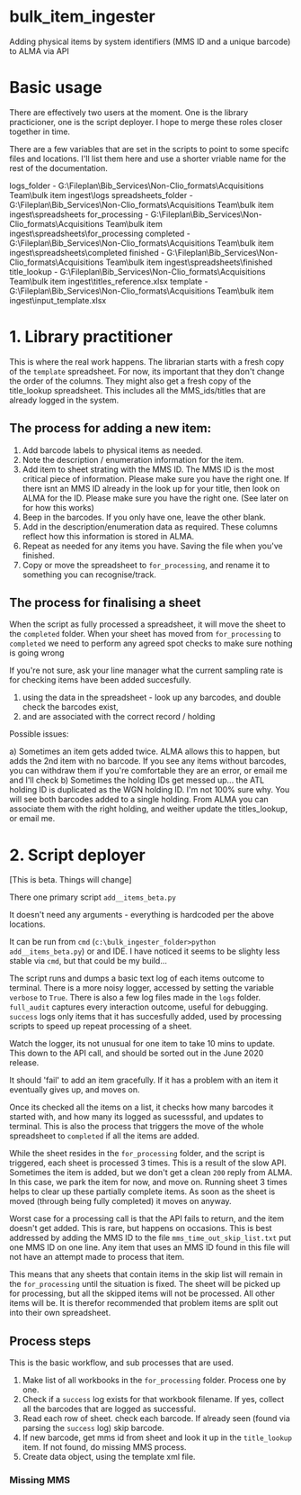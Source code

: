 # bulk_item_ingester
Adding physical items by system identifiers (MMS ID and a unique barcode) to ALMA via  API


# Basic usage

There are effectively two users at the moment. One is the library practicioner, one is the script deployer. I hope to merge these roles closer together in time. 

There are a few variables that are set in the scripts to point to some specifc files and locations. I'll list them here and use a shorter vriable name for the rest of the documentation. 

logs_folder - G:\Fileplan\Bib_Services\Non-Clio_formats\Acquisitions Team\bulk item ingest\logs
spreadsheets_folder - G:\Fileplan\Bib_Services\Non-Clio_formats\Acquisitions Team\bulk item ingest\spreadsheets
for_processing - G:\Fileplan\Bib_Services\Non-Clio_formats\Acquisitions Team\bulk item ingest\spreadsheets\for_processing
completed - G:\Fileplan\Bib_Services\Non-Clio_formats\Acquisitions Team\bulk item ingest\spreadsheets\completed
finished - G:\Fileplan\Bib_Services\Non-Clio_formats\Acquisitions Team\bulk item ingest\spreadsheets\finished
title_lookup - G:\Fileplan\Bib_Services\Non-Clio_formats\Acquisitions Team\bulk item ingest\titles_reference.xlsx
template - G:\Fileplan\Bib_Services\Non-Clio_formats\Acquisitions Team\bulk item ingest\input_template.xlsx

# 1. Library practitioner 

This is where the real work happens. 
The librarian starts with a fresh copy of the `template` spreadsheet. For now, its important that they don't change the order of the columns. 
They might also get a fresh copy of the title_lookup spreadsheet. This includes all the MMS_ids/titles that are already logged in the system.

## The process for adding a new item:

1. Add barcode labels to physical items as needed.
2. Note the description / enumeration information for the item. 
3. Add item to sheet strating with the MMS ID. The MMS ID is the most critical piece of information. Please make sure you have the right one. 
    If there isnt an MMS ID already in the look up for your title, then look on ALMA for the ID. Please make sure you have the right one. (See later on for how this works)
4. Beep in the barcodes. If you only have one, leave the other blank. 
5. Add in the description/enumeration data as required. These columns reflect how this information is stored  in ALMA. 
6. Repeat as needed for any items you have. Saving the file when you've finished. 
7. Copy or move the spreadsheet to `for_processing`, and rename it to something you can recognise/track. 

## The process for finalising a sheet

When the script as fully processed a spreadsheet, it will move the sheet to the `completed` folder. When your sheet has moved from `for_processing` to `completed` we need to perform any agreed spot checks to make sure nothing is going wrong

If you're not sure, ask your line manager what the current sampling rate is for checking items have been added succesfully. 

1. using the data in the spreadsheet - look up any barcodes, and double check the barcodes exist, 
2. and are associated with the correct record / holding

Possible issues:

a) Sometimes an item gets added twice. ALMA allows this to happen, but adds the 2nd item with no barcode. If you see any items without barcodes, you can withdraw them if you're comfortable they are an error, or email me and I'll check
b) Sometimes the holding IDs get messed up... the ATL holding ID is duplicated as the WGN holding ID. I'm not 100% sure why. You will see both barcodes added to a single holding. From ALMA you can associate them with the right holding, and weither update the titles_lookup, or email me. 

# 2. Script deployer

[This is beta. Things will change]

There one primary script `add__items_beta.py`

It doesn't need any arguments - everything is hardcoded per the above locations. 

It can be run from `cmd` (`c:\bulk_ingester_folder>python add__items_beta.py`) or and IDE. I have noticed it seems to be slighty less stable via `cmd`, but that could be my build... 

The script runs and dumps a basic text log of each items outcome to terminal. There is a more noisy logger, accessed by setting the variable `verbose` to `True`. There is also a few log files made in the `logs` folder. `full_audit` captures every interaction outcome, useful for debugging. `success` logs only items that it has succesfully added, used by processing scripts to speed up repeat processing of a sheet.  

Watch the logger, its not unusual for one item to take 10 mins to update. This down to the API call, and should be sorted out in the June 2020 release.

It should 'fail' to add an item gracefully. If it has a problem with an item it eventually gives up, and moves on.

Once its checked all the items on a list, it checks how many barcodes it started with, and how many its logged as sucesssful, and updates to terminal. This is also the process that triggers the move of the whole spreadsheet to `completed` if all the items are added. 

While the sheet resides in the `for_processing` folder, and the script is triggered, each sheet is processed 3 times. This is a result of the slow API. Sometimes the item is added, but we don't get a clean `200` reply from ALMA. In this case, we park the item for now, and move on. Running sheet 3 times helps to clear up these partially complete items. As soon as the sheet is moved (through being fully completed) it moves on anyway. 

Worst case for a processing call is that the API fails to return, and the item doesn't get added. This is rare, but happens on occasions. This is best addressed by adding the MMS ID to the file `mms_time_out_skip_list.txt` put one MMS ID on one line. Any item that uses an MMS ID found in this file will not have an attempt made to process that item.

This means that any sheets that contain items in the skip list will remain in the `for_processing` until the situation is fixed. The sheet will be picked up for processing, but all the skipped items will not be processed. All other items will be. It is therefor recommended that problem items are split out into their own spreadsheet. 

## Process steps

This is the basic workflow, and sub processes that are used. 

1. Make list of all workbooks in the `for_processing` folder. Process one by one. 
2. Check if a `success` log exists for that workbook filename. If yes, collect all the barcodes that are logged as successful.
3. Read each row of sheet. check each barcode. If already seen (found via parsing the `success` log) skip barcode.
4. If new barcode, get mms id from sheet and look it up in the `title_lookup` item. If not found, do missing MMS process. 
5. Create data object, using the template xml file. 

### Missing MMS
